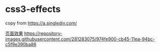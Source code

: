 # css3-effects
copy from    https://a.singlediv.com/

[页面效果](https://yiliqsmy.github.io/css3-effects/css3.html)
https://repository-images.githubusercontent.com/281283075/974fe900-cb45-11ea-94bc-c5f9e390ba86
